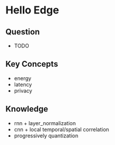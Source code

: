 # Hello Edge
## Question
- TODO
## Key Concepts
- energy
- latency
- privacy
## Knowledge
- rnn + layer_normalization
- cnn + local temporal/spatial correlation
- progressively quantization